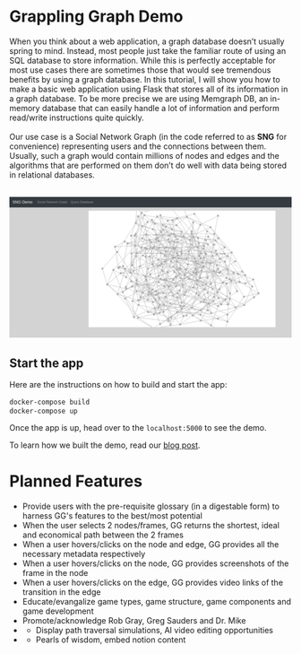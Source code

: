 # Grappling Graph Demo


When you think about a web application, a graph database doesn’t usually spring to mind. Instead, most people just take the familiar route of using an SQL database to store information. While this is perfectly acceptable for most use cases there are sometimes those that would see tremendous benefits by using a graph database.
In this tutorial, I will show you how to make a basic web application using Flask that stores all of its information in a graph database. To be more precise we are using Memgraph DB, an in-memory database that can easily handle a lot of information and perform read/write instructions quite quickly.<br /><br />
Our use case is a Social Network Graph (in the code referred to as **SNG** for convenience) representing users and the connections between them. Usually, such a graph would contain millions of nodes and edges and the algorithms that are performed on them don’t do well with data being stored in relational databases.<br /><br />

<p align="center">
   <img src="https://github.com/g-despot/images/blob/master/sng_demo_screenshot.png?raw=true" alt="Data Model" width="900"/>
<p/>

## Start the app

Here are the instructions on how to build and start the app:

```
docker-compose build
docker-compose up
```

Once the app is up, head over to the `localhost:5000` to see the demo.

To learn how we built the demo, read  our [blog post](https://memgraph.com/blog/how-to-visualize-a-social-network-in-python-with-a-graph-database).

# Planned Features
* Provide users with the pre-requisite glossary (in a digestable form) to harness GG's features to the best/most potential
* When the user selects 2 nodes/frames, GG returns the shortest, ideal and economical path between the 2 frames
* When a user hovers/clicks on the node and edge, GG provides all the necessary metadata respectively
* When a user hovers/clicks on the node, GG provides screenshots of the frame in the node
* When a user hovers/clicks on the edge, GG provides video links of the transition in the edge
* Educate/evangalize game types, game structure, game components and game development
* Promote/acknowledge Rob Gray, Greg Sauders and Dr. Mike
* * Display path traversal simulations, AI video editing opportunities
* * Pearls of wisdom, embed notion content
